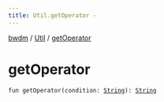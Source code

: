 ```yaml
---
title: Util.getOperator - 
---
```


[bwdm](../index.html) / [Util](index.html) / [getOperator](./get-operator.html)

# getOperator

`fun getOperator(condition: `[`String`](https://kotlinlang.org/api/latest/jvm/stdlib/kotlin/-string/index.html)`): `[`String`](https://kotlinlang.org/api/latest/jvm/stdlib/kotlin/-string/index.html)